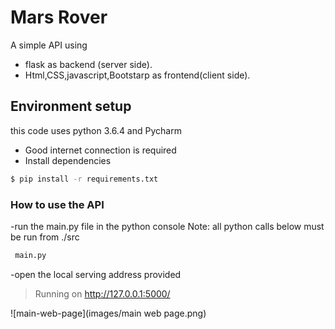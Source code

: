 # Mars Rover
 A simple API using 
-  flask as backend (server side).
-  Html,CSS,javascript,Bootstarp as frontend(client side).


 
## Environment setup
 this code uses python 3.6.4 and Pycharm
- Good internet connection is required
- Install dependencies
```bash
$ pip install -r requirements.txt
```

### How to use the API
-run the main.py file in the python console
Note: all python calls below must be run from ./src
```bash
 main.py
```
-open the local serving address provided

>Running on http://127.0.0.1:5000/ 

![main-web-page](images/main web page.png)



 
 
